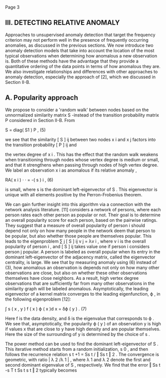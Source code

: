 Page 3

## III. DETECTING RELATIVE ANOMALY

Approaches to unsupervised anomaly detection that target the frequency criterion may not perform well in the presence of frequently occurring anomalies, as discussed in the previous sections. We now introduce two anomaly detection models that take into account the location of the most typical observations when determining how anomalous a new observation is. Both of these methods have the advantage that they provide a quantitative ordering of the data points in terms of how anomalous they are. We also investigate relationships and differences with other approaches to anomaly detection, especially the approach of [2], which we discussed in Section II-B.

## A. Popularity approach

We propose to consider a 'random walk' between nodes based on the unnormalized similarity matrix S -instead of the transition probability matrix P considered in Section II-B. From

S = diag( S1 ) P , (5)

we see that the similarity [ S ] ij between two nodes x i and x j factors into the transition probability [ P ] ij and

the vertex degree of x i . This has the effect that the random walk weakens when transitioning through nodes whose vertex degree is medium or small, and that it strengthens when passing through nodes of high vertex degree. We label an observation x i as anomalous if its relative anomaly ,

RA( x i ) · · = -( s ) i , (6)

is small, where s is the dominant left-eigenvector of S . This eigenvector is unique with all elements positive by the Perron-Frobenius theorem.

We can gain further insight into this algorithm via a connection with the network analysis literature. [11] considers a network of persons, where each person rates each other person as popular or not. Their goal is to determine an overall popularity score for each person, based on the pairwise ratings. They suggest that a measure of overall popularity of person i should depend not only on how many people in the network deem that person to be popular, but also whether those people are themselves popular. This leads to the eigenproblem ∑ j [ S ] ij v j = λv i , where v i is the overall popularity of person i , and [ S ] ij takes value one if person i considers person j popular. A person is labeled as overall popular when its entry in the dominant left-eigenvector of the adjacency matrix, called the eigenvector centrality, is large. We see that by measuring anomaly using (6) instead of (3), how anomalous an observation is depends not only on how many other observations are close, but also on whether these other observations themselves have close neighbors. As a result, high vertex degree observations that are sufficiently far from many other observations in the similarity graph will be labeled anomalous. Asymptotically, the leading eigenvector of a kernel matrix converges to the leading eigenfunction, ϕ , in the following eigenproblem [12]:

∫ s ( x , y ) f ( x ) ϕ ( x )d x = δϕ ( y ) . (7)

Here f is the data density, and δ is the eigenvalue that corresponds to ϕ . We see that, asymptotically, the popularity ϕ ( y ) of an observation y is high if values x that are close to y have high density and are popular themselves. Here the size of the surrounding of y is determined by the choice of s .

The power method can be used to find the dominant left-eigenvector of S . This iterative method starts from a random initialization, s 0 , and then follows the recurrence relation s t +1 = Ss t / ‖ Ss t ‖ 2 . The convergence is geometric, with ratio | λ 2 /λ 1 | , where λ 1 and λ 2 denote the first and second dominant eigenvalue of S , respectively. We find that the error ‖ Ss t -s T t Ss t s t ‖ 2 typically becomes